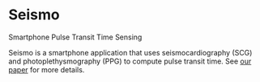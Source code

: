 # Seismo
Smartphone Pulse Transit Time Sensing

Seismo is a smartphone application that uses seismocardiography (SCG) and photoplethysmography (PPG) to
compute pulse transit time. See [our paper](https://ubicomplab.cs.washington.edu/publications/seismo/) for more details.
